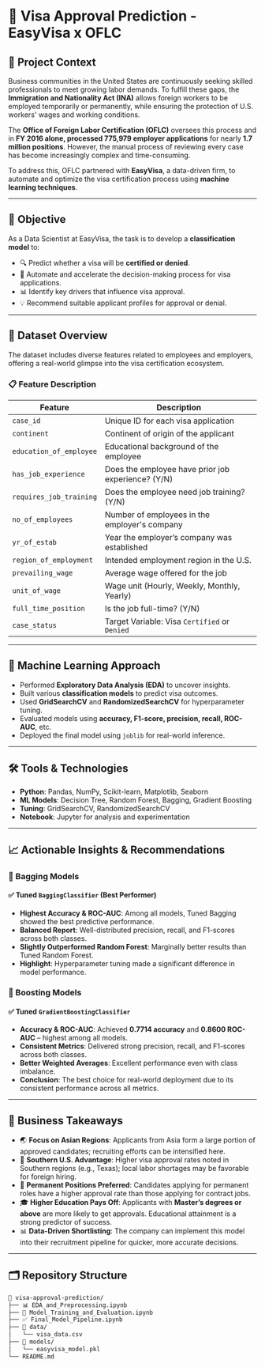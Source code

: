 # 🛂 Visa Approval Prediction - EasyVisa x OFLC

## 📘 Project Context

Business communities in the United States are continuously seeking skilled professionals to meet growing labor demands. To fulfill these gaps, the **Immigration and Nationality Act (INA)** allows foreign workers to be employed temporarily or permanently, while ensuring the protection of U.S. workers' wages and working conditions.

The **Office of Foreign Labor Certification (OFLC)** oversees this process and in **FY 2016 alone, processed 775,979 employer applications** for nearly **1.7 million positions**. However, the manual process of reviewing every case has become increasingly complex and time-consuming.

To address this, OFLC partnered with **EasyVisa**, a data-driven firm, to automate and optimize the visa certification process using **machine learning techniques**.

---

## 🎯 Objective

As a Data Scientist at EasyVisa, the task is to develop a **classification model** to:

- 🔍 Predict whether a visa will be **certified or denied**.
- 🤖 Automate and accelerate the decision-making process for visa applications.
- 📊 Identify key drivers that influence visa approval.
- 💡 Recommend suitable applicant profiles for approval or denial.

---

## 📂 Dataset Overview

The dataset includes diverse features related to employees and employers, offering a real-world glimpse into the visa certification ecosystem.

### 📋 Feature Description

| Feature                  | Description |
|--------------------------|-------------|
| `case_id`               | Unique ID for each visa application |
| `continent`             | Continent of origin of the applicant |
| `education_of_employee` | Educational background of the employee |
| `has_job_experience`    | Does the employee have prior job experience? (Y/N) |
| `requires_job_training` | Does the employee need job training? (Y/N) |
| `no_of_employees`       | Number of employees in the employer's company |
| `yr_of_estab`           | Year the employer’s company was established |
| `region_of_employment`  | Intended employment region in the U.S. |
| `prevailing_wage`       | Average wage offered for the job |
| `unit_of_wage`          | Wage unit (Hourly, Weekly, Monthly, Yearly) |
| `full_time_position`    | Is the job full-time? (Y/N) |
| `case_status`           | Target Variable: Visa `Certified` or `Denied` |

---

## 🧠 Machine Learning Approach

- Performed **Exploratory Data Analysis (EDA)** to uncover insights.
- Built various **classification models** to predict visa outcomes.
- Used **GridSearchCV** and **RandomizedSearchCV** for hyperparameter tuning.
- Evaluated models using **accuracy, F1-score, precision, recall, ROC-AUC**, etc.
- Deployed the final model using `joblib` for real-world inference.

---

## 🛠 Tools & Technologies

- **Python**: Pandas, NumPy, Scikit-learn, Matplotlib, Seaborn
- **ML Models**: Decision Tree, Random Forest, Bagging, Gradient Boosting
- **Tuning**: GridSearchCV, RandomizedSearchCV
- **Notebook**: Jupyter for analysis and experimentation

---

## 📈 Actionable Insights & Recommendations

### 🔄 Bagging Models

#### ✅ Tuned `BaggingClassifier` (Best Performer)

- **Highest Accuracy & ROC-AUC**: Among all models, Tuned Bagging showed the best predictive performance.
- **Balanced Report**: Well-distributed precision, recall, and F1-scores across both classes.
- **Slightly Outperformed Random Forest**: Marginally better results than Tuned Random Forest.
- **Highlight**: Hyperparameter tuning made a significant difference in model performance.

### 🚀 Boosting Models

#### ✅ Tuned `GradientBoostingClassifier`

- **Accuracy & ROC-AUC**: Achieved **0.7714 accuracy** and **0.8600 ROC-AUC** – highest among all models.
- **Consistent Metrics**: Delivered strong precision, recall, and F1-scores across both classes.
- **Better Weighted Averages**: Excellent performance even with class imbalance.
- **Conclusion**: The best choice for real-world deployment due to its consistent performance across all metrics.

---

## 💼 Business Takeaways

- 🌏 **Focus on Asian Regions**: Applicants from Asia form a large portion of approved candidates; recruiting efforts can be intensified here.
- 📍 **Southern U.S. Advantage**: Higher visa approval rates noted in Southern regions (e.g., Texas); local labor shortages may be favorable for foreign hiring.
- 💼 **Permanent Positions Preferred**: Candidates applying for permanent roles have a higher approval rate than those applying for contract jobs.
- 🎓 **Higher Education Pays Off**: Applicants with **Master’s degrees or above** are more likely to get approvals. Educational attainment is a strong predictor of success.
- 📊 **Data-Driven Shortlisting**: The company can implement this model into their recruitment pipeline for quicker, more accurate decisions.

---

## 🗂 Repository Structure

```bash
📁 visa-approval-prediction/
├── 📊 EDA_and_Preprocessing.ipynb
├── 🤖 Model_Training_and_Evaluation.ipynb
├── ✅ Final_Model_Pipeline.ipynb
├── 📁 data/
│   └── visa_data.csv
├── 📁 models/
│   └── easyvisa_model.pkl
└── README.md

